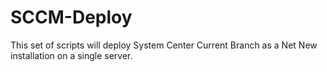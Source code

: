 # SCCM-Deploy
This set of scripts will deploy System Center Current Branch as a Net New installation on a single server. 
